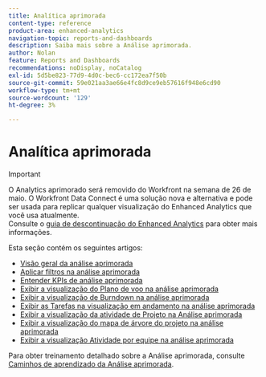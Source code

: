 ```yaml
---
title: Analítica aprimorada
content-type: reference
product-area: enhanced-analytics
navigation-topic: reports-and-dashboards
description: Saiba mais sobre a Análise aprimorada.
author: Nolan
feature: Reports and Dashboards
recommendations: noDisplay, noCatalog
exl-id: 5d5be823-77d9-4d0c-bec6-cc172ea7f50b
source-git-commit: 59e021aa3ae66e4fc8d9ce9eb57616f948e6cd90
workflow-type: tm+mt
source-wordcount: '129'
ht-degree: 3%

---
```


# Analítica aprimorada

>[!IMPORTANT]
>
>O Analytics aprimorado será removido do Workfront na semana de 26 de maio. O Workfront Data Connect é uma solução nova e alternativa e pode ser usada para replicar qualquer visualização do Enhanced Analytics que você usa atualmente. <br>Consulte o [guia de descontinuação do Enhanced Analytics](/help/quicksilver/product-announcements/announcements/enhanced-analytics-deprecation.md) para obter mais informações.


Esta seção contém os seguintes artigos:

* [Visão geral da análise aprimorada](../enhanced-analytics/enhanced-analytics-overview.md)
* [Aplicar filtros na análise aprimorada](../enhanced-analytics/use-enhanced-analytics-filters.md)
* [Entender KPIs de análise aprimorada](../enhanced-analytics/understand-enhanced-analytics-kpis.md)
* [Exibir a visualização do Plano de voo na análise aprimorada](../enhanced-analytics/flight-plan-overview.md)
* [Exibir a visualização de Burndown na análise aprimorada](../enhanced-analytics/burndown-overview.md)
* [Exibir as Tarefas na visualização em andamento na análise aprimorada](../enhanced-analytics/tasks-in-flight-overview.md)
* [Exibir a visualização da atividade de Projeto na Análise aprimorada](../enhanced-analytics/project-activity-overview.md)
* [Exibir a visualização do mapa de árvore do projeto na análise aprimorada](../enhanced-analytics/project-treemap-overview.md)
* [Exibir a visualização Atividade por equipe na análise aprimorada](../enhanced-analytics/activity-by-team-overview.md)
<!--
* [View the Resource capacity visualization in Enhanced analytics](../enhanced-analytics/resource-capacity-overview.md) 
* [View the Team capacity visualization in Enhanced analytics](../enhanced-analytics/team-capacity-overview.md) 
* [View Enhanced analytics visualizations by duration](../enhanced-analytics/view-enhanced-analytics-charts-duration.md)-->

<!--
  <li data-mc-conditions="QuicksilverOrClassic.Draft mode"><a href="../enhanced-analytics/trend-views-overview.md" class="MCXref xref" xrefformat="{para}">Trend views overview</a> </li>
  -->

Para obter treinamento detalhado sobre a Análise aprimorada, consulte [Caminhos de aprendizado da Análise aprimorada](https://one.workfront.com/s/enhanced-analytics-program).
